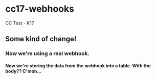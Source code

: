 # cc17-webhooks
CC Test - K17

## Some kind of change!

### Now we're using a real webhook.

#### Now we're storing the data from the webhook into a table. With the body??  C'mon...
